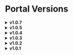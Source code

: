 # Portal Versions

<details>
<summary><strong>v1.0.7</strong></summary>

**React & Framework**

- react: ^19.0.0
- react-dom: ^19.0.0
- next: 15.2.0-canary.74
- next-themes: ^0.4.4

**UI Primitives (@radix-ui)**

- @radix-ui/react-alert-dialog: ^1.1.11
- @radix-ui/react-dialog: ^1.1.6
- @radix-ui/react-label: ^2.1.2
- @radix-ui/react-popover: ^1.1.6
- @radix-ui/react-scroll-area: ^1.2.4
- @radix-ui/react-slot: ^1.2.0
- @radix-ui/react-tabs: ^1.1.3
- @radix-ui/react-tooltip: ^1.1.8

**Components & Utilities**

- class-variance-authority: ^0.7.1
- clsx: ^2.1.1
- js-cookie: ^3.0.5
- lucide-react: ^0.476.0
- react-markdown: ^10.1.0
- sonner: ^2.0.1
- tailwind-merge: ^3.0.2
- tailwindcss-animate: ^1.0.7

**OCI SDK**

- oci-common: ^2.104.0
- oci-core: ^2.104.0
- oci-identity: ^2.104.0
- oci-objectstorage: ^2.104.0

---

**DevDependencies**

**Build & Lint**

- typescript: ^5
- tailwindcss: ^4
- @tailwindcss/postcss: ^4
- @tailwindcss/typography: ^0.5.16
- eslint: ^9
- @eslint/eslintrc: ^3
- eslint-config-next: 15.2.0-canary.74
- @types/js-cookie: ^3.0.6
- @types/node: ^20
- @types/react: ^19
- @types/react-dom: ^19

</details>

<details>
<summary><strong>v1.0.5</strong></summary>

**React & Framework**

- react: ^19.0.0
- react-dom: ^19.0.0
- next: 15.2.0-canary.74
- next-themes: ^0.4.4

**UI Primitives (@radix-ui)**

- @radix-ui/react-alert-dialog: ^1.1.11
- @radix-ui/react-dialog: ^1.1.6
- @radix-ui/react-label: ^2.1.2
- @radix-ui/react-popover: ^1.1.6
- @radix-ui/react-scroll-area: ^1.2.4
- @radix-ui/react-slot: ^1.2.0
- @radix-ui/react-tabs: ^1.1.3
- @radix-ui/react-tooltip: ^1.1.8

**Components & Utilities**

- class-variance-authority: ^0.7.1
- clsx: ^2.1.1
- js-cookie: ^3.0.5
- lucide-react: ^0.476.0
- react-markdown: ^10.1.0
- sonner: ^2.0.1
- tailwind-merge: ^3.0.2
- tailwindcss-animate: ^1.0.7

**OCI SDK**

- oci-common: ^2.104.0
- oci-core: ^2.104.0
- oci-identity: ^2.104.0
- oci-objectstorage: ^2.104.0

---

**DevDependencies**

**Build & Lint**

- typescript: ^5
- tailwindcss: ^4
- @tailwindcss/postcss: ^4
- @tailwindcss/typography: ^0.5.16
- eslint: ^9
- @eslint/eslintrc: ^3
- eslint-config-next: 15.2.0-canary.74

**Type Definitions**

- @types/js-cookie: ^3.0.6
- @types/node: ^20
- @types/react: ^19
- @types/react-dom: ^19

</details>

<details>
<summary><strong>v1.0.4</strong></summary>

**React & Framework**

- react: ^19.0.0
- react-dom: ^19.0.0
- next: 15.2.0-canary.74
- next-themes: ^0.4.4

**UI Primitives (@radix-ui)**

- @radix-ui/react-alert-dialog: ^1.1.11
- @radix-ui/react-dialog: ^1.1.6
- @radix-ui/react-label: ^2.1.2
- @radix-ui/react-popover: ^1.1.6
- @radix-ui/react-scroll-area: ^1.2.4
- @radix-ui/react-slot: ^1.2.0
- @radix-ui/react-tabs: ^1.1.3
- @radix-ui/react-tooltip: ^1.1.8

**Components & Utilities**

- class-variance-authority: ^0.7.1
- clsx: ^2.1.1
- js-cookie: ^3.0.5
- lucide-react: ^0.476.0
- react-markdown: ^10.1.0
- sonner: ^2.0.1
- tailwind-merge: ^3.0.2
- tailwindcss-animate: ^1.0.7

**OCI SDK**

- oci-common: ^2.104.0
- oci-core: ^2.104.0
- oci-identity: ^2.104.0
- oci-objectstorage: ^2.104.0

---

**DevDependencies**

**Build & Lint**

- typescript: ^5
- tailwindcss: ^4
- @tailwindcss/postcss: ^4
- @tailwindcss/typography: ^0.5.16
- eslint: ^9
- eslint-config-next: 15.2.0-canary.74
- @eslint/eslintrc: ^3

**Type Definitions**

- @types/js-cookie: ^3.0.6
- @types/node: ^20
- @types/react: ^19
- @types/react-dom: ^19

</details>

<details>
<summary><strong>v1.0.3</strong></summary>

**React & Framework**

- react: ^19.0.0
- react-dom: ^19.0.0
- next: 15.2.0-canary.74
- next-themes: ^0.4.4

**UI Primitives (@radix-ui)**

- @radix-ui/react-alert-dialog: ^1.1.11
- @radix-ui/react-dialog: ^1.1.6
- @radix-ui/react-label: ^2.1.2
- @radix-ui/react-popover: ^1.1.6
- @radix-ui/react-scroll-area: ^1.2.4
- @radix-ui/react-slot: ^1.2.0
- @radix-ui/react-tabs: ^1.1.3
- @radix-ui/react-tooltip: ^1.1.8

**Components & Utilities**

- class-variance-authority: ^0.7.1
- clsx: ^2.1.1
- js-cookie: ^3.0.5
- lucide-react: ^0.476.0
- react-markdown: ^10.1.0
- sonner: ^2.0.1
- tailwind-merge: ^3.0.2
- tailwindcss-animate: ^1.0.7

**OCI SDK**

- oci-common: ^2.104.0
- oci-core: ^2.104.0
- oci-identity: ^2.104.0
- oci-objectstorage: ^2.104.0

---

**DevDependencies**

**Build & Lint**

- typescript: ^5
- tailwindcss: ^4
- @tailwindcss/postcss: ^4
- @tailwindcss/typography: ^0.5.16
- eslint: ^9
- @eslint/eslintrc: ^3
- eslint-config-next: 15.2.0-canary.74

**Type Definitions**

- @types/js-cookie: ^3.0.6
- @types/node: ^20
- @types/react: ^19
- @types/react-dom: ^19

</details>

<details>
<summary><strong>v1.0.2</strong></summary>

**React & Framework**

- react: ^19.0.0
- react-dom: ^19.0.0
- next: 15.2.0-canary.74
- next-themes: ^0.4.4

**UI Primitives (@radix-ui)**

- @radix-ui/react-alert-dialog: ^1.1.11
- @radix-ui/react-dialog: ^1.1.6
- @radix-ui/react-label: ^2.1.2
- @radix-ui/react-popover: ^1.1.6
- @radix-ui/react-scroll-area: ^1.2.4
- @radix-ui/react-slot: ^1.2.0
- @radix-ui/react-tabs: ^1.1.3
- @radix-ui/react-tooltip: ^1.1.8

**Components & Utilities**

- class-variance-authority: ^0.7.1
- clsx: ^2.1.1
- js-cookie: ^3.0.5
- lucide-react: ^0.476.0
- react-markdown: ^10.1.0
- sonner: ^2.0.1
- tailwind-merge: ^3.0.2
- tailwindcss-animate: ^1.0.7

**OCI SDK**

- oci-common: ^2.104.0
- oci-core: ^2.104.0
- oci-identity: ^2.104.0
- oci-objectstorage: ^2.104.0

---

**DevDependencies**

**Build & Lint**

- typescript: ^5
- tailwindcss: ^4
- @tailwindcss/postcss: ^4
- @tailwindcss/typography: ^0.5.16
- eslint: ^9
- @eslint/eslintrc: ^3
- eslint-config-next: 15.2.0-canary.74

**Type Definitions**

- @types/node: ^20
- @types/react: ^19
- @types/react-dom: ^19
- @types/js-cookie: ^3.0.6

</details>

<details>
<summary><strong>v1.0.1</strong></summary>

- react: ^19.0.0
- react-dom: ^19.0.0
- next: 15.2.0-canary.74
- @radix-ui/react-alert-dialog: ^1.1.11
- @radix-ui/react-dialog: ^1.1.6
- @radix-ui/react-label: ^2.1.2
- @radix-ui/react-popover: ^1.1.6
- @radix-ui/react-scroll-area: ^1.2.4
- @radix-ui/react-slot: ^1.2.0
- @radix-ui/react-tabs: ^1.1.3
- @radix-ui/react-tooltip: ^1.1.8
- class-variance-authority: ^0.7.1
- clsx: ^2.1.1
- js-cookie: ^3.0.5
- lucide-react: ^0.476.0
- next-themes: ^0.4.4
- oci-common: ^2.104.0
- oci-core: ^2.104.0
- oci-identity: ^2.104.0
- oci-objectstorage: ^2.104.0
- react-markdown: ^10.1.0
- sonner: ^2.0.1
- tailwind-merge: ^3.0.2
- tailwindcss-animate: ^1.0.7
- @eslint/eslintrc: ^3
- @tailwindcss/postcss: ^4
- @tailwindcss/typography: ^0.5.16
- @types/js-cookie: ^3.0.6
- @types/node: ^20
- @types/react: ^19
- @types/react-dom: ^19
- eslint: ^9
- eslint-config-next: 15.2.0-canary.74
- tailwindcss: ^4
- typescript: ^5

</details>
